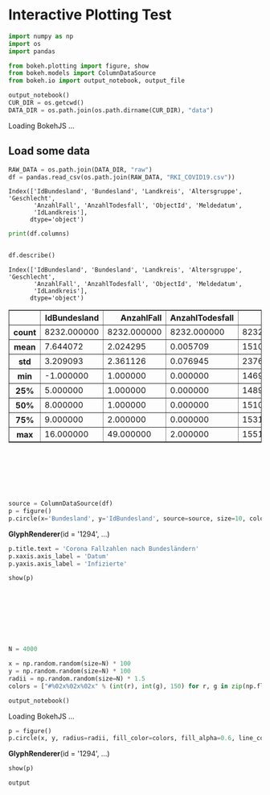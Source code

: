 # Interactive Plotting Test


```python
import numpy as np
import os
import pandas

from bokeh.plotting import figure, show
from bokeh.models import ColumnDataSource
from bokeh.io import output_notebook, output_file
```


```python
output_notebook()
CUR_DIR = os.getcwd()
DATA_DIR = os.path.join(os.path.dirname(CUR_DIR), "data")
```



<div class="bk-root">
    <a href="https://bokeh.org" target="_blank" class="bk-logo bk-logo-small bk-logo-notebook"></a>
    <span id="1153">Loading BokehJS ...</span>
</div>




## Load some data


```python
RAW_DATA = os.path.join(DATA_DIR, "raw")
df = pandas.read_csv(os.path.join(RAW_DATA, "RKI_COVID19.csv"))
```

    Index(['IdBundesland', 'Bundesland', 'Landkreis', 'Altersgruppe', 'Geschlecht',
           'AnzahlFall', 'AnzahlTodesfall', 'ObjectId', 'Meldedatum',
           'IdLandkreis'],
          dtype='object')



```python
print(df.columns)


df.describe()


```

    Index(['IdBundesland', 'Bundesland', 'Landkreis', 'Altersgruppe', 'Geschlecht',
           'AnzahlFall', 'AnzahlTodesfall', 'ObjectId', 'Meldedatum',
           'IdLandkreis'],
          dtype='object')





<div>
<style scoped>
    .dataframe tbody tr th:only-of-type {
        vertical-align: middle;
    }

    .dataframe tbody tr th {
        vertical-align: top;
    }

    .dataframe thead th {
        text-align: right;
    }
</style>
<table border="1" class="dataframe">
  <thead>
    <tr style="text-align: right;">
      <th></th>
      <th>IdBundesland</th>
      <th>AnzahlFall</th>
      <th>AnzahlTodesfall</th>
      <th>ObjectId</th>
    </tr>
  </thead>
  <tbody>
    <tr>
      <th>count</th>
      <td>8232.000000</td>
      <td>8232.000000</td>
      <td>8232.000000</td>
      <td>8232.000000</td>
    </tr>
    <tr>
      <th>mean</th>
      <td>7.644072</td>
      <td>2.024295</td>
      <td>0.005709</td>
      <td>151051.500000</td>
    </tr>
    <tr>
      <th>std</th>
      <td>3.209093</td>
      <td>2.361126</td>
      <td>0.076945</td>
      <td>2376.518041</td>
    </tr>
    <tr>
      <th>min</th>
      <td>-1.000000</td>
      <td>1.000000</td>
      <td>0.000000</td>
      <td>146936.000000</td>
    </tr>
    <tr>
      <th>25%</th>
      <td>5.000000</td>
      <td>1.000000</td>
      <td>0.000000</td>
      <td>148993.750000</td>
    </tr>
    <tr>
      <th>50%</th>
      <td>8.000000</td>
      <td>1.000000</td>
      <td>0.000000</td>
      <td>151051.500000</td>
    </tr>
    <tr>
      <th>75%</th>
      <td>9.000000</td>
      <td>2.000000</td>
      <td>0.000000</td>
      <td>153109.250000</td>
    </tr>
    <tr>
      <th>max</th>
      <td>16.000000</td>
      <td>49.000000</td>
      <td>2.000000</td>
      <td>155167.000000</td>
    </tr>
  </tbody>
</table>
</div>




```python







source = ColumnDataSource(df)
p = figure()
p.circle(x='Bundesland', y='IdBundesland', source=source, size=10, color='green')
```




<div style="display: table;"><div style="display: table-row;"><div style="display: table-cell;"><b title="bokeh.models.renderers.GlyphRenderer">GlyphRenderer</b>(</div><div style="display: table-cell;">id&nbsp;=&nbsp;'1294', <span id="1297" style="cursor: pointer;">&hellip;)</span></div></div><div class="1296" style="display: none;"><div style="display: table-cell;"></div><div style="display: table-cell;">data_source&nbsp;=&nbsp;ColumnDataSource(id='1258', ...),</div></div><div class="1296" style="display: none;"><div style="display: table-cell;"></div><div style="display: table-cell;">glyph&nbsp;=&nbsp;Circle(id='1292', ...),</div></div><div class="1296" style="display: none;"><div style="display: table-cell;"></div><div style="display: table-cell;">hover_glyph&nbsp;=&nbsp;None,</div></div><div class="1296" style="display: none;"><div style="display: table-cell;"></div><div style="display: table-cell;">js_event_callbacks&nbsp;=&nbsp;{},</div></div><div class="1296" style="display: none;"><div style="display: table-cell;"></div><div style="display: table-cell;">js_property_callbacks&nbsp;=&nbsp;{},</div></div><div class="1296" style="display: none;"><div style="display: table-cell;"></div><div style="display: table-cell;">level&nbsp;=&nbsp;'glyph',</div></div><div class="1296" style="display: none;"><div style="display: table-cell;"></div><div style="display: table-cell;">muted&nbsp;=&nbsp;False,</div></div><div class="1296" style="display: none;"><div style="display: table-cell;"></div><div style="display: table-cell;">muted_glyph&nbsp;=&nbsp;None,</div></div><div class="1296" style="display: none;"><div style="display: table-cell;"></div><div style="display: table-cell;">name&nbsp;=&nbsp;None,</div></div><div class="1296" style="display: none;"><div style="display: table-cell;"></div><div style="display: table-cell;">nonselection_glyph&nbsp;=&nbsp;Circle(id='1293', ...),</div></div><div class="1296" style="display: none;"><div style="display: table-cell;"></div><div style="display: table-cell;">selection_glyph&nbsp;=&nbsp;None,</div></div><div class="1296" style="display: none;"><div style="display: table-cell;"></div><div style="display: table-cell;">subscribed_events&nbsp;=&nbsp;[],</div></div><div class="1296" style="display: none;"><div style="display: table-cell;"></div><div style="display: table-cell;">tags&nbsp;=&nbsp;[],</div></div><div class="1296" style="display: none;"><div style="display: table-cell;"></div><div style="display: table-cell;">view&nbsp;=&nbsp;CDSView(id='1295', ...),</div></div><div class="1296" style="display: none;"><div style="display: table-cell;"></div><div style="display: table-cell;">visible&nbsp;=&nbsp;True,</div></div><div class="1296" style="display: none;"><div style="display: table-cell;"></div><div style="display: table-cell;">x_range_name&nbsp;=&nbsp;'default',</div></div><div class="1296" style="display: none;"><div style="display: table-cell;"></div><div style="display: table-cell;">y_range_name&nbsp;=&nbsp;'default')</div></div></div>
<script>
(function() {
  var expanded = false;
  var ellipsis = document.getElementById("1297");
  ellipsis.addEventListener("click", function() {
    var rows = document.getElementsByClassName("1296");
    for (var i = 0; i < rows.length; i++) {
      var el = rows[i];
      el.style.display = expanded ? "none" : "table-row";
    }
    ellipsis.innerHTML = expanded ? "&hellip;)" : "&lsaquo;&lsaquo;&lsaquo;";
    expanded = !expanded;
  });
})();
</script>





```python
p.title.text = 'Corona Fallzahlen nach Bundesländern'
p.xaxis.axis_label = 'Datum'
p.yaxis.axis_label = 'Infizierte'
```


```python
show(p)
```








<div class="bk-root" id="ed2dc385-dde6-4a0f-b9ab-2a67a541dd91" data-root-id="1259"></div>






```python

```


```python

```


```python

```


```python

```


```python

```


```python

```


```python

```


```python

```


```python
N = 4000
```


```python
x = np.random.random(size=N) * 100
y = np.random.random(size=N) * 100
radii = np.random.random(size=N) * 1.5
colors = ["#%02x%02x%02x" % (int(r), int(g), 150) for r, g in zip(np.floor(50+2*x), np.floor(30+2*y))]


```


```python
output_notebook()
```



<div class="bk-root">
    <a href="https://bokeh.org" target="_blank" class="bk-logo bk-logo-small bk-logo-notebook"></a>
    <span id="1258">Loading BokehJS ...</span>
</div>





```python
p = figure()
p.circle(x, y, radius=radii, fill_color=colors, fill_alpha=0.6, line_color=None)
```




<div style="display: table;"><div style="display: table-row;"><div style="display: table-cell;"><b title="bokeh.models.renderers.GlyphRenderer">GlyphRenderer</b>(</div><div style="display: table-cell;">id&nbsp;=&nbsp;'1294', <span id="1297" style="cursor: pointer;">&hellip;)</span></div></div><div class="1296" style="display: none;"><div style="display: table-cell;"></div><div style="display: table-cell;">data_source&nbsp;=&nbsp;ColumnDataSource(id='1291', ...),</div></div><div class="1296" style="display: none;"><div style="display: table-cell;"></div><div style="display: table-cell;">glyph&nbsp;=&nbsp;Circle(id='1292', ...),</div></div><div class="1296" style="display: none;"><div style="display: table-cell;"></div><div style="display: table-cell;">hover_glyph&nbsp;=&nbsp;None,</div></div><div class="1296" style="display: none;"><div style="display: table-cell;"></div><div style="display: table-cell;">js_event_callbacks&nbsp;=&nbsp;{},</div></div><div class="1296" style="display: none;"><div style="display: table-cell;"></div><div style="display: table-cell;">js_property_callbacks&nbsp;=&nbsp;{},</div></div><div class="1296" style="display: none;"><div style="display: table-cell;"></div><div style="display: table-cell;">level&nbsp;=&nbsp;'glyph',</div></div><div class="1296" style="display: none;"><div style="display: table-cell;"></div><div style="display: table-cell;">muted&nbsp;=&nbsp;False,</div></div><div class="1296" style="display: none;"><div style="display: table-cell;"></div><div style="display: table-cell;">muted_glyph&nbsp;=&nbsp;None,</div></div><div class="1296" style="display: none;"><div style="display: table-cell;"></div><div style="display: table-cell;">name&nbsp;=&nbsp;None,</div></div><div class="1296" style="display: none;"><div style="display: table-cell;"></div><div style="display: table-cell;">nonselection_glyph&nbsp;=&nbsp;Circle(id='1293', ...),</div></div><div class="1296" style="display: none;"><div style="display: table-cell;"></div><div style="display: table-cell;">selection_glyph&nbsp;=&nbsp;None,</div></div><div class="1296" style="display: none;"><div style="display: table-cell;"></div><div style="display: table-cell;">subscribed_events&nbsp;=&nbsp;[],</div></div><div class="1296" style="display: none;"><div style="display: table-cell;"></div><div style="display: table-cell;">tags&nbsp;=&nbsp;[],</div></div><div class="1296" style="display: none;"><div style="display: table-cell;"></div><div style="display: table-cell;">view&nbsp;=&nbsp;CDSView(id='1295', ...),</div></div><div class="1296" style="display: none;"><div style="display: table-cell;"></div><div style="display: table-cell;">visible&nbsp;=&nbsp;True,</div></div><div class="1296" style="display: none;"><div style="display: table-cell;"></div><div style="display: table-cell;">x_range_name&nbsp;=&nbsp;'default',</div></div><div class="1296" style="display: none;"><div style="display: table-cell;"></div><div style="display: table-cell;">y_range_name&nbsp;=&nbsp;'default')</div></div></div>
<script>
(function() {
  var expanded = false;
  var ellipsis = document.getElementById("1297");
  ellipsis.addEventListener("click", function() {
    var rows = document.getElementsByClassName("1296");
    for (var i = 0; i < rows.length; i++) {
      var el = rows[i];
      el.style.display = expanded ? "none" : "table-row";
    }
    ellipsis.innerHTML = expanded ? "&hellip;)" : "&lsaquo;&lsaquo;&lsaquo;";
    expanded = !expanded;
  });
})();
</script>





```python
show(p)
```








<div class="bk-root" id="6ac07d84-f8c6-416f-b334-3709c1ec369b" data-root-id="1259"></div>






```python
output
```


```python

```

